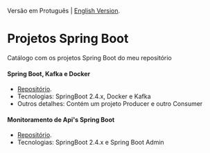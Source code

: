 Versão em Protuguês | [English Version](https://github.com/alex-girao/springboot-kafka-docker/README-en.md).
# Projetos Spring Boot
Catálogo com os projetos Spring Boot do meu repositório

#### Spring Boot, Kafka e Docker
* [Repositório](https://github.com/alex-girao/springboot-kafka-docker).
* Tecnologias: SpringBoot 2.4.x, Docker e Kafka
* Outros detalhes: Contém um projeto Producer e outro Consumer

#### Monitoramento de Api's Spring Boot
* [Repositório](https://github.com/alex-girao/monitoramentoapispringboot).
* Tecnologias: SpringBoot 2.4.x e Spring Boot Admin

